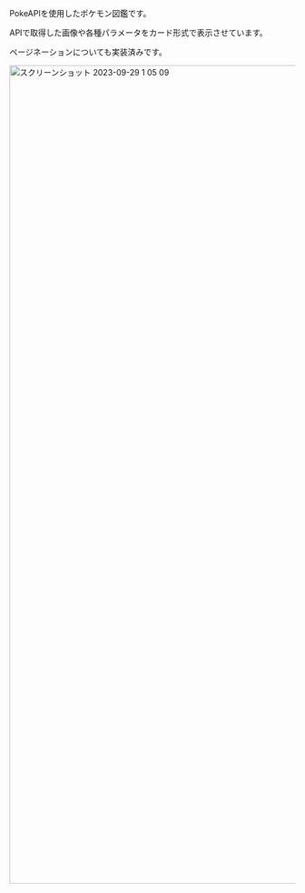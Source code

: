 PokeAPIを使用したポケモン図鑑です。

APIで取得した画像や各種パラメータをカード形式で表示させています。

ページネーションについても実装済みです。

<img width="1440" alt="スクリーンショット 2023-09-29 1 05 09" src="https://github.com/Takuya-ops/pokedex/assets/83127305/c20b3eb4-1923-4b94-84fe-f26555db6687">
